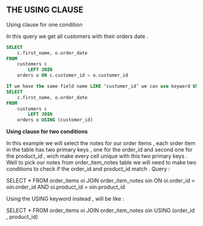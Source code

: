 ## THE USING CLAUSE

Using clause for one condition

In this query we get all customers with their orders date .
```sql
SELECT 
    c.first_name, o.order_date
FROM
    customers c
        LEFT JOIN
    orders o ON c.customer_id = o.customer_id

If we have the same field name LIKE ‘customer_id’ we can use keyword USING instead .
SELECT 
    c.first_name, o.order_date
FROM
    customers c
        LEFT JOIN
    orders o USING (customer_id)
```

**Using clause for two conditions**

In this example we will select the notes for our order items , each order item in the table has two primary keys , one for the order_id and second one for the product_id , wich make every cell unique with this two primary keys .
Well to pick our notes from order_item_notes table we will need to make two conditions to check if the order_id and product_id match .
Query :

SELECT 
    *
FROM
    order_items oi
		JOIN
    order_item_notes oin ON oi.order_id = oin.order_id
        AND oi.product_id = oin.product_id

Using the USING keyword instead , will be like :

SELECT 
    *
FROM
    order_items oi
        JOIN
    order_item_notes oin USING (order_id , product_id)